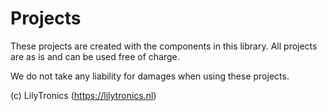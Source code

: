 # Projects

These projects are created with the components in this library.
All projects are as is and can be used free of charge.

We do not take any liability for damages when using these projects.

(c) LilyTronics (https://lilytronics.nl)
